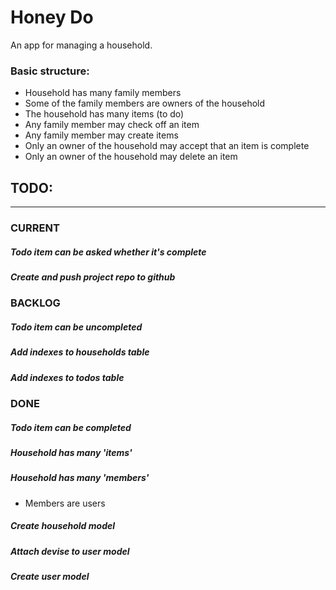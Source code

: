 # Honey Do

An app for managing a household.

### Basic structure:
  + Household has many family members
  + Some of the family members are owners of the household
  + The household has many items (to do)
  + Any family member may check off an item
  + Any family member may create items
  + Only an owner of the household may accept that an item is complete
  + Only an owner of the household may delete an item


## TODO: 

---

### CURRENT
##### Todo item can be asked whether it's complete
##### Create and push project repo to github

### BACKLOG
##### Todo item can be uncompleted
##### Add indexes to households table
##### Add indexes to todos table

### DONE

##### Todo item can be completed
##### Household has many 'items'
##### Household has many 'members'
  + Members are users
##### Create household model
##### Attach devise to user model
##### Create user model


